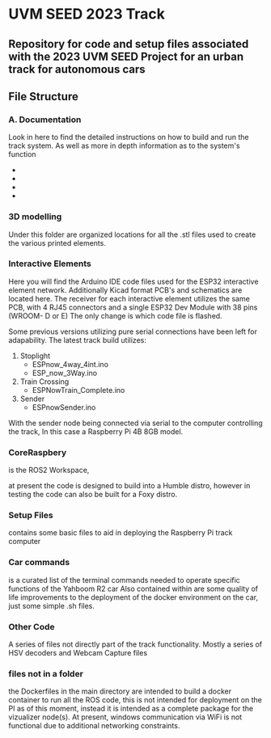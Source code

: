 # UVM SEED 2023 Track
 
## Repository for code and setup files associated with the 2023 UVM SEED Project for an urban track for autonomous cars

## File Structure

### A. Documentation
Look in here to find the detailed instructions on how to build and run the track system. As well as more in depth information as to the system's function

- 
- 
- 
- 

### 3D modelling

Under this folder are organized locations for all the .stl files used to create the various printed elements. 

### Interactive Elements

Here you will find the Arduino IDE code files used for the ESP32 interactive element network.
Additionally Kicad format PCB's and schematics are located here.
The receiver for each interactive element utilizes the same PCB, with 4 RJ45 connectors and a single ESP32 Dev Module with 38 pins (WROOM- D or E)
The only change is which code file is flashed. 

Some previous versions utilizing pure serial connections have been left for adapability. The latest track build utilizes:

1. Stoplight
    - ESPnow_4way_4int.ino  
    - ESP_now_3Way.ino
2. Train Crossing
    - ESPNowTrain_Complete.ino
3. Sender
    - ESPnowSender.ino

With the sender node being connected via serial to the computer controlling the track, In this case a Raspberry Pi 4B 8GB model.

### CoreRaspbery 
is the ROS2 Workspace,

at present the code is designed to build into a Humble distro, however in testing the code can also be built for a Foxy distro.

### Setup Files 
contains some basic files to aid in deploying the Raspberry Pi track computer

### Car commands 
is a curated list of the terminal commands needed to operate specific functions of the Yahboom R2 car
Also contained within are some quality of life improvements to the deployment of the docker environment on the car, just some simple .sh files.

### Other Code

A series of files not directly part of the track functionality. Mostly a series of HSV decoders and Webcam Capture files 

### files not in a folder

the Dockerfiles in the main directory are intended to build a docker container to run all the ROS code, this is not intended for deployment on the PI as of this moment, instead it is intended as a complete package for the vizualizer node(s). At present, windows communication via WiFi is not functional due to additional networking constraints.
